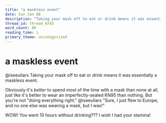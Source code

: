 ```yaml
---
title: "a maskless event"
date: Sun Jan 08
description: "Taking your mask off to eat or drink means it was essentially a maskless event."
thread_id: thread_0743
word_count: 80
reading_time: 1
primary_theme: uncategorized
---
```


# a maskless event

@iseeuliars Taking your mask off to eat or drink means it was essentially a maskless event.

Obviously it's *better* to spend *most* of the time with a mask than none at all, just like it's better to wear an imperfectly-sealed KN95 than nothing. But you're not "doing everything right." @iseeuliars "Sure, I just flew to Europe, and no one else was wearing a mask, but I was!"

WOW! You went 10 hours without drinking??? I wish I had your stamina!